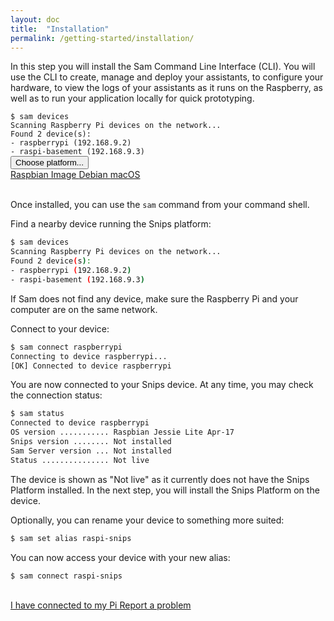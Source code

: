 ```yaml
---
layout: doc
title:  "Installation"
permalink: /getting-started/installation/
---
```


In this step you will install the Sam Command Line Interface (CLI). You will use the CLI to create, manage and deploy your assistants, to configure your hardware, to view the logs of your assistants as it runs on the Raspberry, as well as to run your application locally for quick prototyping.

<div class="language-sh highlighter-rouge"><div class="highlight hljs shell"><code><span class="nv"><span class="hljs-meta">$</span><span class="bash"> </span></span><span class="bash">sam devices</span>
Scanning Raspberry Pi devices on the network...
Found 2 device<span class="o">(</span>s<span class="o">)</span>:
- raspberrypi <span class="o">(</span>192.168.9.2<span class="o">)</span>
- raspi-basement <span class="o">(</span>192.168.9.3<span class="o">)</span>
</code></div></div>


<div class="dropdown is-hoverable">
  <div class="dropdown-trigger">
    <button class="button is-primary" aria-haspopup="true" aria-controls="dropdown-menu4">
      <span class="icon is-small">
        <i class="fa fa-download"></i>
      </span>
      <span>Choose platform...</span>
      <span class="icon is-small">
        <i class="fa fa-angle-down" aria-hidden="true"></i>
      </span>
    </button>
  </div>
  <div class="dropdown-menu" id="dropdown-menu3" role="menu">
    <div class="dropdown-content">
      <a href="#" class="dropdown-item">
        Raspbian Image
      </a>
      <a href="#" class="dropdown-item">
        Debian
      </a>
      <a href="#" class="dropdown-item">
        macOS
      </a>
    </div>
  </div>
</div>
<br />

Once installed, you can use the `sam` command from your command shell.

Find a nearby device running the Snips platform:

```sh
$ sam devices
Scanning Raspberry Pi devices on the network...
Found 2 device(s):
- raspberrypi (192.168.9.2)
- raspi-basement (192.168.9.3)
```

<div class="notification is-info">
  If Sam does not find any device, make sure the Raspberry Pi and your computer are on the same network.
</div>

Connect to your device:

```sh
$ sam connect raspberrypi
Connecting to device raspberrypi...
[OK] Connected to device raspberrypi
```

You are now connected to your Snips device. At any time, you may check the connection status:

```sh
$ sam status
Connected to device raspberrypi
OS version ........... Raspbian Jessie Lite Apr-17
Snips version ........ Not installed
Sam Server version ... Not installed
Status ............... Not live
```

The device is shown as "Not live" as it currently does not have the Snips Platform installed. In the next step, you will install the Snips Platform on the device.

Optionally, you can rename your device to something more suited:

```sh
$ sam set alias raspi-snips
```

You can now access your device with your new alias:

```sh
$ sam connect raspi-snips
```

<br />
<a class="button is-primary" href="{{ site.baseurl }}/getting-started/setup/">
  I have connected to my Pi
</a>
<a class="button" href="#">
  Report a problem
</a>
